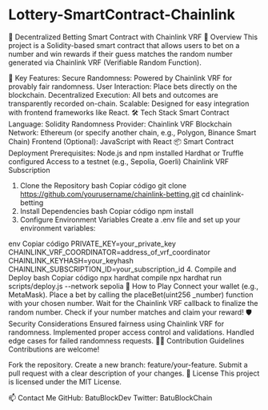 # Lottery-SmartContract-Chainlink
🎲 Decentralized Betting Smart Contract with Chainlink VRF
🚀 Overview
This project is a Solidity-based smart contract that allows users to bet on a number and win rewards if their guess matches the random number generated via Chainlink VRF (Verifiable Random Function).

🎯 Key Features:
Secure Randomness: Powered by Chainlink VRF for provably fair randomness.
User Interaction: Place bets directly on the blockchain.
Decentralized Execution: All bets and outcomes are transparently recorded on-chain.
Scalable: Designed for easy integration with frontend frameworks like React.
🛠️ Tech Stack
Smart Contract Language: Solidity
Randomness Provider: Chainlink VRF
Blockchain Network: Ethereum (or specify another chain, e.g., Polygon, Binance Smart Chain)
Frontend (Optional): JavaScript with React
📦 Smart Contract Deployment
Prerequisites:
Node.js and npm installed
Hardhat or Truffle configured
Access to a testnet (e.g., Sepolia, Goerli)
Chainlink VRF Subscription
1. Clone the Repository
bash
Copiar código
git clone https://github.com/yourusername/chainlink-betting.git
cd chainlink-betting
2. Install Dependencies
bash
Copiar código
npm install
3. Configure Environment Variables
Create a .env file and set up your environment variables:

env
Copiar código
PRIVATE_KEY=your_private_key
CHAINLINK_VRF_COORDINATOR=address_of_vrf_coordinator
CHAINLINK_KEYHASH=your_keyhash
CHAINLINK_SUBSCRIPTION_ID=your_subscription_id
4. Compile and Deploy
bash
Copiar código
npx hardhat compile
npx hardhat run scripts/deploy.js --network sepolia
🧩 How to Play
Connect your wallet (e.g., MetaMask).
Place a bet by calling the placeBet(uint256 _number) function with your chosen number.
Wait for the Chainlink VRF callback to finalize the random number.
Check if your number matches and claim your reward!
🛡️ Security Considerations
Ensured fairness using Chainlink VRF for randomness.
Implemented proper access control and validations.
Handled edge cases for failed randomness requests.
🧑‍💻 Contribution Guidelines
Contributions are welcome!

Fork the repository.
Create a new branch: feature/your-feature.
Submit a pull request with a clear description of your changes.
📜 License
This project is licensed under the MIT License.

📫 Contact Me
GitHub: BatuBlockDev
Twitter: BatuBlockChain
